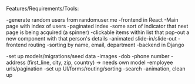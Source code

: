 Features/Requirements/Tools:

-generate random users from randomuser.me
-frontend in React
    -Main page with index of users
    -paginated index
        -some sort of indicator that next page is being acquired (a spinner)
    -clickable items within list that pop-out a new component with that person's details
        -animated slide-in/slide-out
    -frontend routing
    -sorting by name, email, department
-backend in Django


-set up models/migrations/seed data
  -images
  -dob
  -phone number
  -address (first_line, city, zip, country) -> needs own model
-employee urls/pagination
-set up UI/forms/routing/sorting
-search
-animation, clean up
